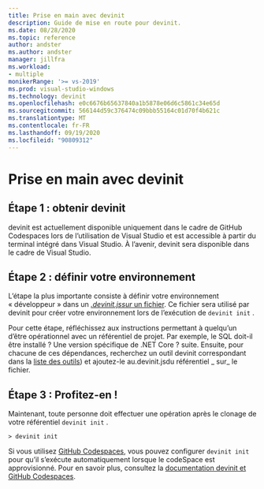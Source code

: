 ```yaml
---
title: Prise en main avec devinit
description: Guide de mise en route pour devinit.
ms.date: 08/28/2020
ms.topic: reference
author: andster
ms.author: andster
manager: jillfra
ms.workload:
- multiple
monikerRange: '>= vs-2019'
ms.prod: visual-studio-windows
ms.technology: devinit
ms.openlocfilehash: e0c6676b65637840a1b5878e06d6c5861c34e65d
ms.sourcegitcommit: 566144d59c376474c09bbb55164c01d70f4b621c
ms.translationtype: MT
ms.contentlocale: fr-FR
ms.lasthandoff: 09/19/2020
ms.locfileid: "90809312"
---
```

# <a name="getting-started-with-devinit"></a>Prise en main avec devinit

## <a name="step-1-get-devinit"></a>Étape 1 : obtenir devinit

devinit est actuellement disponible uniquement dans le cadre de GitHub Codespaces lors de l’utilisation de Visual Studio et est accessible à partir du terminal intégré dans Visual Studio. À l’avenir, devinit sera disponible dans le cadre de Visual Studio.

## <a name="step-2-define-your-environment"></a>Étape 2 : définir votre environnement

L’étape la plus importante consiste à définir votre environnement « développeur » dans un [ _.devinit.jssur_ un fichier](devinit-json.md). Ce fichier sera utilisé par devinit pour créer votre environnement lors de l’exécution de `devinit init` .

Pour cette étape, réfléchissez aux instructions permettant à quelqu’un d’être opérationnel avec un référentiel de projet. Par exemple, le SQL doit-il être installé ? Une version spécifique de .NET Core ? suite. Ensuite, pour chacune de ces dépendances, recherchez un outil devinit correspondant dans la [liste des outils](devinit-tool-list.md)) et ajoutez-le au.devinit.jsdu référentiel _ sur_ le fichier.

## <a name="step-3-enjoy"></a>Étape 3 : Profitez-en !

Maintenant, toute personne doit effectuer une opération après le clonage de votre référentiel `devinit init` .

```batch
> devinit init
```

Si vous utilisez [GitHub Codespaces](https://github.com/features/codespaces), vous pouvez configurer `devinit init` pour qu’il s’exécute automatiquement lorsque le codeSpace est approvisionné. Pour en savoir plus, consultez la [documentation devinit et GitHub Codespaces](devinit-and-codespaces.md).
